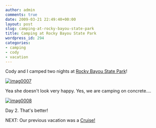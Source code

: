 ```yaml
---
author: admin
comments: true
date: 2009-03-21 22:49:40+00:00
layout: post
slug: camping-at-rocky-bayou-state-park
title: Camping at Rocky Bayou State Park
wordpress_id: 294
categories:
- camping
- cody
- vacation
---
```


Cody and I camped two nights at [Rocky Bayou State Park](http://www.floridastateparks.org/rockybayou/)!

[![imag0007](/uploads/imag0007-300x225.jpg)](/uploads/imag0007.jpg)

Yea she doesn't look very happy. Yes, we are camping on concrete....

[![imag0008](/uploads/imag0008-300x225.jpg)](/uploads/imag0008.jpg)

Day 2. That's better!

NEXT: Our previous vacation was a [Cruise!](https://xkyle.com/2008/12/20/cruise-day-12/)
